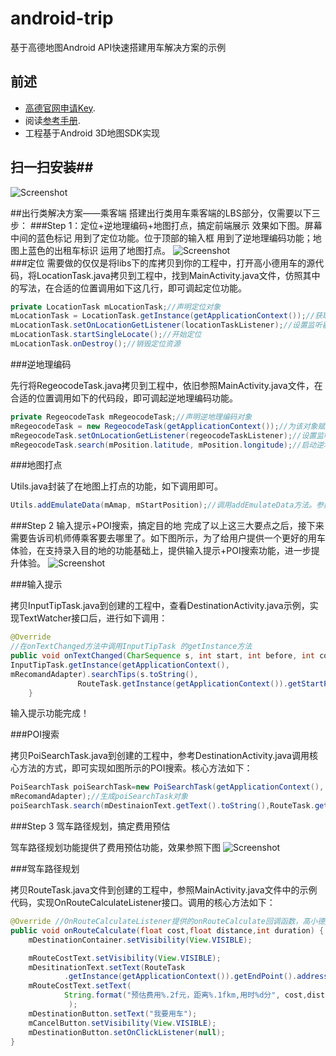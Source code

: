 # android-trip
基于高德地图Android API快速搭建用车解决方案的示例

## 前述 ##
- [高德官网申请Key](http://lbs.amap.com/dev/#/).
- 阅读[参考手册](http://a.amap.com/lbs/static/unzip/Android_Map_Doc/index.html).
- 工程基于Android 3D地图SDK实现

## 扫一扫安装##
![Screenshot]( https://raw.githubusercontent.com/amap-demo/android-trip/master/resource/download.png)  

##出行类解决方案——乘客端
搭建出行类用车乘客端的LBS部分，仅需要以下三步：
###Step 1：定位+逆地理编码+地图打点，搞定前端展示
效果如下图。屏幕中间的蓝色标记 用到了定位功能。位于顶部的输入框 用到了逆地理编码功能；地图上蓝色的出租车标识 运用了地图打点。
![Screenshot](https://raw.githubusercontent.com/amap-demo/android-trip/master/resource/mark.png)   
###定位
需要做的仅仅是将libs下的库拷贝到你的工程中，打开高小德用车的源代码，将LocationTask.java拷贝到工程中，找到MainActivity.java文件，仿照其中的写法，在合适的位置调用如下这几行，即可调起定位功能。
``` java
private LocationTask mLocationTask;//声明定位对象
mLocationTask = LocationTask.getInstance(getApplicationContext());//获取定位单例
mLocationTask.setOnLocationGetListener(locationTaskListener);//设置监听器
mLocationTask.startSingleLocate();//开始定位
mLocationTask.onDestroy();//销毁定位资源
```
###逆地理编码

先行将RegeocodeTask.java拷贝到工程中，依旧参照MainActivity.java文件，在合适的位置调用如下的代码段，即可调起逆地理编码功能。
``` java
private RegeocodeTask mRegeocodeTask;//声明逆地理编码对象
mRegeocodeTask = new RegeocodeTask(getApplicationContext());//为该对象赋值
mRegeocodeTask.setOnLocationGetListener(regeocodeTaskListener);//设置监听器
mRegeocodeTask.search(mPosition.latitude, mPosition.longitude);//启动逆地理编码服务
```
###地图打点

Utils.java封装了在地图上打点的功能，如下调用即可。
``` java
Utils.addEmulateData(mAmap, mStartPosition);//调用addEmulateData方法。参数解释：参数一为地图的controller；参数二为模拟数据的中心点，真实数据可以传递数据列表。
```
###Step 2 输入提示+POI搜索，搞定目的地
完成了以上这三大要点之后，接下来需要告诉司机师傅乘客要去哪里了。如下图所示，为了给用户提供一个更好的用车体验，在支持录入目的地的功能基础上，提供输入提示+POI搜索功能，进一步提升体验。
![Screenshot](https://raw.githubusercontent.com/amap-demo/android-trip/master/resource/search.png)   

###输入提示

拷贝InputTipTask.java到创建的工程中，查看DestinationActivity.java示例，实现TextWatcher接口后，进行如下调用：
``` java
@Override
//在onTextChanged方法中调用InputTipTask 的getInstance方法
public void onTextChanged(CharSequence s, int start, int before, int count) {
InputTipTask.getInstance(getApplicationContext(),
mRecomandAdapter).searchTips(s.toString(),
			   RouteTask.getInstance(getApplicationContext()).getStartPoint().city);
	}
```	
输入提示功能完成！

###POI搜索

拷贝PoiSearchTask.java到创建的工程中，参考DestinationActivity.java调用核心方法的方式，即可实现如图所示的POI搜索。核心方法如下：
``` java
PoiSearchTask poiSearchTask=new PoiSearchTask(getApplicationContext(),
mRecomandAdapter);//生成poiSearchTask对象
poiSearchTask.search(mDestinaionText.getText().toString(),RouteTask.getInstance(getApplicationContext()).getStartPoint().city);//开始进行POI搜索
```
###Step 3 驾车路径规划，搞定费用预估

驾车路径规划功能提供了费用预估功能，效果参照下图
![Screenshot](https://raw.githubusercontent.com/amap-demo/android-trip/master/resource/result.png)    

###驾车路径规划

拷贝RouteTask.java文件到创建的工程中，参照MainActivity.java文件中的示例代码，实现OnRouteCalculateListener接口。调用的核心方法如下：
``` java
@Override //OnRouteCalculateListener提供的onRouteCalculate回调函数，高小德用车已经将返回onRouteCalculate结果的代码完整封装
public void onRouteCalculate(float cost,float distance,int duration) {
	mDestinationContainer.setVisibility(View.VISIBLE);

	mRouteCostText.setVisibility(View.VISIBLE);
	mDesitinationText.setText(RouteTask
			.getInstance(getApplicationContext()).getEndPoint().address);
	mRouteCostText.setText(
			String.format("预估费用%.2f元，距离%.1fkm,用时%d分", cost,distance,duration)
			 );
	mDestinationButton.setText("我要用车");
	mCancelButton.setVisibility(View.VISIBLE);
	mDestinationButton.setOnClickListener(null);
}
```
